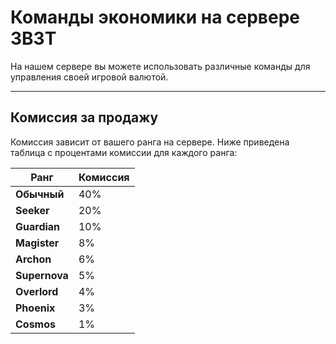 # Команды экономики на сервере 3B3T

На нашем сервере вы можете использовать различные команды для управления своей игровой валютой.

---

## **Комиссия за продажу**

Комиссия зависит от вашего ранга на сервере. Ниже приведена таблица с процентами комиссии для каждого ранга:

| **Ранг**      | **Комиссия** |
|---------------|--------------|
| **Обычный**   | 40%          |
| **Seeker**    | 20%          |
| **Guardian**  | 10%          |
| **Magister**  | 8%           |
| **Archon**    | 6%           |
| **Supernova** | 5%           |
| **Overlord**  | 4%           |
| **Phoenix**   | 3%           |
| **Cosmos**    | 1%           |
